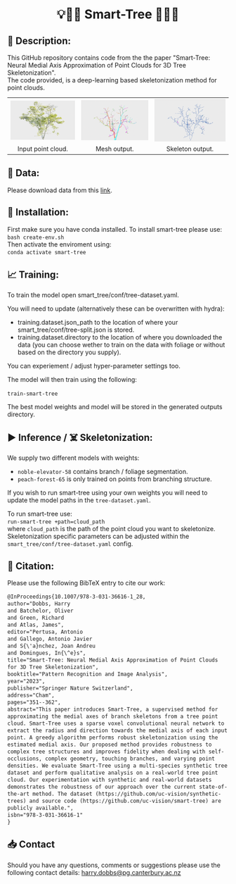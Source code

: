 # <center> 💡🧠🤔 Smart-Tree 🌳🌲🌴 </center>

## 📝 Description:

This GitHub repository contains code from the the paper "Smart-Tree: Neural Medial Axis Approximation of Point Clouds for 3D Tree Skeletonization". <br>
The code provided, is a deep-learning based skeletonization method for point clouds.

<table>
<tr>
  <td style="text-align: center"><img src="images/botanic-pcd.png", height=100%></td>
  <td style="text-align: center"><img src="images/botanic-branch-mesh.png", height=100%></td>
  <td style="text-align: center"><img src="images/botanic-skeleton.png", height=100%></td>
</tr>
<tr>
  <td align="center">Input point cloud.</td>
  <td align="center">Mesh output.</td>
  <td align="center">Skeleton output.</td>
</tr>
</table>


## 💾 Data:

Please download data from this <a href="https://github.com/uc-vision/synthetic-trees">link</a>. <br>

## 🔧 Installation:

First make sure you have conda installed.
To install smart-tree please use: <br>`bash create-env.sh`<br>
Then activate the enviroment using: <br>`conda activate smart-tree`


## 📈 Training:

To train the model open smart_tree/conf/tree-dataset.yaml.

You will need to update (alternatively these can be overwritten with hydra): 

- training.dataset.json_path to the location of where your smart_tree/conf/tree-split.json is stored. 
- training.dataset.directory to the location of where you downloaded the data (you can choose wether to train on the data with foliage or without based on the directory you supply).

You can experiement / adjust hyper-parameter settings too.

The model will then train using the following:

`train-smart-tree`

The best model weights and model will be stored in the generated outputs directory.

## ▶️ Inference / ☠️ Skeletonization:

We supply two different models with weights:
* `noble-elevator-58` contains branch / foliage segmentation. <br>
* `peach-forest-65` is only trained on points from branching structure. <br>

If you wish to run smart-tree using your own weights you will need to update the model paths in the `tree-dataset.yaml`. <br>

To run smart-tree use: <br>
`run-smart-tree +path=cloud_path` <br>
where `cloud_path` is the path of the point cloud you want to skeletonize. <br>
Skeletonization specific parameters can be adjusted within the `smart_tree/conf/tree-dataset.yaml` config.

## 📜 Citation:
Please use the following BibTeX entry to cite our work: <br>

```
@InProceedings{10.1007/978-3-031-36616-1_28,
author="Dobbs, Harry
and Batchelor, Oliver
and Green, Richard
and Atlas, James",
editor="Pertusa, Antonio
and Gallego, Antonio Javier
and S{\'a}nchez, Joan Andreu
and Domingues, In{\^e}s",
title="Smart-Tree: Neural Medial Axis Approximation of Point Clouds for 3D Tree Skeletonization",
booktitle="Pattern Recognition and Image Analysis",
year="2023",
publisher="Springer Nature Switzerland",
address="Cham",
pages="351--362",
abstract="This paper introduces Smart-Tree, a supervised method for approximating the medial axes of branch skeletons from a tree point cloud. Smart-Tree uses a sparse voxel convolutional neural network to extract the radius and direction towards the medial axis of each input point. A greedy algorithm performs robust skeletonization using the estimated medial axis. Our proposed method provides robustness to complex tree structures and improves fidelity when dealing with self-occlusions, complex geometry, touching branches, and varying point densities. We evaluate Smart-Tree using a multi-species synthetic tree dataset and perform qualitative analysis on a real-world tree point cloud. Our experimentation with synthetic and real-world datasets demonstrates the robustness of our approach over the current state-of-the-art method. The dataset (https://github.com/uc-vision/synthetic-trees) and source code (https://github.com/uc-vision/smart-tree) are publicly available.",
isbn="978-3-031-36616-1"
}

```

## 📥 Contact 

Should you have any questions, comments or suggestions please use the following contact details:
harry.dobbs@pg.canterbury.ac.nz
